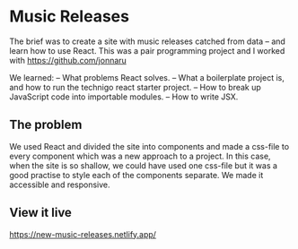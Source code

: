 # Music Releases
The brief was to create a site with music releases catched from data – and learn how to use React. This was a pair programming project and I worked with https://github.com/jonnaru

We learned:
– What problems React solves.
– What a boilerplate project is, and how to run the technigo react starter project.
– How to break up JavaScript code into importable modules. 
– How to write JSX.

## The problem

We used React and divided the site into components and made a css-file to every component which was a new approach to a project. In this case, when the site is so shallow, we could have used one css-file but it was a good practise to style each of the components separate. We made it accessible and responsive. 

## View it live

https://new-music-releases.netlify.app/
